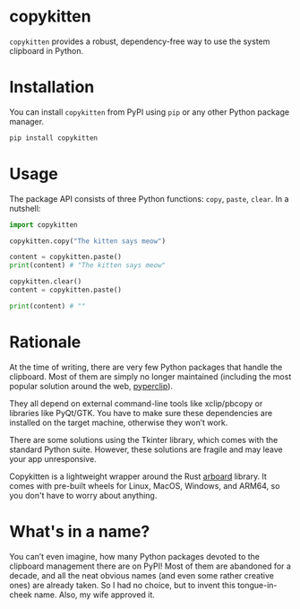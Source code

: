 # copykitten
`copykitten` provides a robust, dependency-free way to use the system clipboard in Python.

# Installation
You can install `copykitten` from PyPI using `pip` or any other Python package manager.

```sh
pip install copykitten
```

# Usage
The package API consists of three Python functions: `copy`, `paste`, `clear`. In a nutshell:

```python
import copykitten

copykitten.copy("The kitten says meow")

content = copykitten.paste()
print(content) # "The kitten says meow"

copykitten.clear()
content = copykitten.paste()

print(content) # ""
```

# Rationale
At the time of writing, there are very few Python packages that handle the clipboard. Most of them are simply no longer 
maintained (including the most popular solution around the web, [pyperclip](https://github.com/asweigart/pyperclip)).

They all depend on external command-line tools like xclip/pbcopy or libraries like PyQt/GTK. You have to make sure these 
dependencies are installed on the target machine, otherwise they won’t work. 

There are some solutions using the Tkinter library, which comes with the standard Python suite. However, these solutions 
are fragile and may leave your app unresponsive.

Copykitten is a lightweight wrapper around the Rust [arboard](https://github.com/1Password/arboard) library. It comes with pre-built wheels for Linux, 
MacOS, Windows, and ARM64, so you don't have to worry about anything.

# What's in a name?
You can’t even imagine, how many Python packages devoted to the clipboard management there are on PyPI! Most of them 
are abandoned for a decade, and all the neat obvious names (and even some rather creative ones) are already taken. 
So I had no choice, but to invent this tongue-in-cheek name. Also, my wife approved it.
